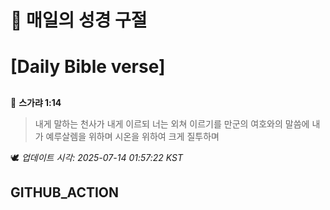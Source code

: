 # 🙏 매일의 성경 구절
# [Daily Bible verse]
##
<!-- START_BIBLE_VERSE -->
📖 **스가랴 1:14**
> 내게 말하는 천사가 내게 이르되 너는 외쳐 이르기를 만군의 여호와의 말씀에 내가 예루살렘을 위하며 시온을 위하여 크게 질투하며

🕊️ _업데이트 시각: 2025-07-14 01:57:22 KST_
  <!-- END_BIBLE_VERSE -->
## GITHUB_ACTION
